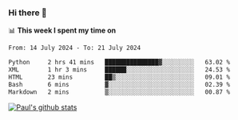 ### Hi there 👋

📊 **This week I spent my time on**
<!--START_SECTION:waka-->

```txt
From: 14 July 2024 - To: 21 July 2024

Python     2 hrs 41 mins   ███████████████▓░░░░░░░░░   63.02 %
XML        1 hr 3 mins     ██████░░░░░░░░░░░░░░░░░░░   24.53 %
HTML       23 mins         ██▒░░░░░░░░░░░░░░░░░░░░░░   09.01 %
Bash       6 mins          ▓░░░░░░░░░░░░░░░░░░░░░░░░   02.39 %
Markdown   2 mins          ▒░░░░░░░░░░░░░░░░░░░░░░░░   00.87 %
```

<!--END_SECTION:waka-->


[![Paul's github stats](https://github-readme-stats.vercel.app/api?username=mickeyouyou&theme=dracula&show_icons=true)](https://github.com/anuraghazra/github-readme-stats)
